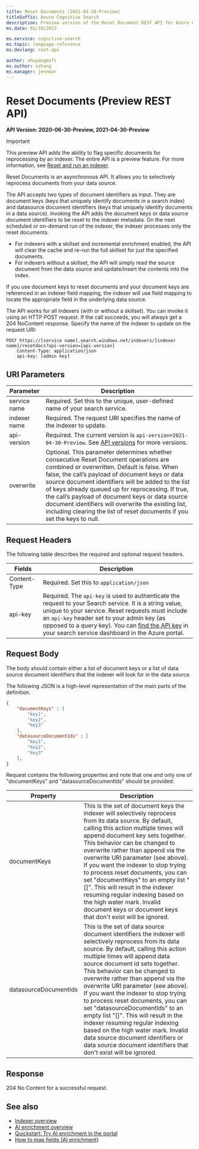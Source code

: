 ```yaml
---
title: Reset Documents (2021-04-30-Preview)
titleSuffix: Azure Cognitive Search
description: Preview version of the Reset Document REST API for Azure Cognitive Search.
ms.date: 01/10/2022

ms.service: cognitive-search
ms.topic: language-reference
ms.devlang: rest-api

author: shuyangmsft
ms.author: szhang
ms.manager: jennmar
---
```


# Reset Documents (Preview REST API)

**API Version: 2020-06-30-Preview, 2021-04-30-Preview**

> [!Important]
> This preview API adds the ability to flag specific documents for reprocessing by an indexer. The entire API is a preview feature. For more information, see [Reset and run an indexer](/azure/search/search-howto-run-reset-indexers). 

Reset Documents is an asynchronous API. It allows you to selectively reprocess documents from your data source. 

The API accepts two types of document identifiers as input. They are document keys (keys that uniquely identify documents in a search index) and datasource document identifiers (keys that uniquely identify documents in a data source). Invoking the API adds the document keys or data source document identifiers to be reset to the indexer metadata. On the next scheduled or on-demand run of the indexer, the indexer processes only the reset documents. 

* For indexers with a skillset and incremental enrichment enabled, the API will clear the cache and re-run the full skillset for just the specified documents.
* For indexers without a skillset, the API will simply read the source document from the data source and update/insert the contents into the index.

If you use document keys to reset documents and your document keys are referenced in an indexer field mapping, the indexer will use field mapping to locate the appropriate field in the underlying data source.

The API works for all indexers (with or without a skillset). You can invoke it using an HTTP POST request. If the call succeeds, you will always get a 204 NoContent response. Specify the name of the indexer to update on the request URI: 

```http
POST https://[service name].search.windows.net/indexers/[indexer name]/resetdocs?api-version=[api-version]
    Content-Type: application/json
    api-key: [admin key]  
``` 

## URI Parameters

| Parameter	  | Description  | 
|-------------|--------------|
| service name | Required. Set this to the unique, user-defined name of your search service. |
| indexer name  | Required. The request URI specifies the name of the indexer to update. |
| api-version | Required. The current version is `api-version=2021-04-30-Preview`. See [API versions](../search-service-api-versions.md) for more versions.|
| overwrite | Optional. This parameter determines whether consecutive Reset Document operations are combined or overwritten. Default is false. When false, the call’s payload of document keys or data source document identifiers will be added to the list of keys already queued up for reprocessing. If true, the call’s payload of document keys or data source document identifiers will overwrite the existing list, including clearing the list of reset documents if you set the keys to null.|

## Request Headers

The following table describes the required and optional request headers.  

|Fields              |Description      |  
|--------------------|-----------------|  
|Content-Type|Required. Set this to `application/json`|  
|api-key|Required. The `api-key` is used to authenticate the request to your Search service. It is a string value, unique to your service. Reset requests must include an `api-key` header set to your admin key (as opposed to a query key). You can [find the API key](/azure/search/search-security-api-keys#find-existing-keys) in your search service dashboard in the Azure portal.| 

## Request Body

The body should contain either a list of document keys or a list of data source document identifiers that the indexer will look for in the data source. 

The following JSON is a high-level representation of the main parts of the definition. 

```json
{
    "documentKeys" : [
        "key1",
        "key2",
        "key3"
    ],
    "datasourceDocumentIds" : [
        "key1",
        "key2",
        "key3"
    ],
}
```
 Request contains the following properties and note that one and only one of "documentKeys" and "datasourceDocumentIds" should be provided:
 
|Property|Description|  
|--------------|-----------------|
|documentKeys|This is the set of document keys the indexer will selectively reprocess from its data source. By default, calling this action multiple times will append document key sets together. This behavior can be changed to overwrite rather than append via the overwrite URI parameter (see above). If you want the indexer to stop trying to process reset documents, you can set "documentKeys" to an empty list "[]". This will result in the indexer resuming regular indexing based on the high water mark. Invalid document keys or document keys that don't exist will be ignored.|
|datasourceDocumentIds|This is the set of data source document identifiers the indexer will selectively reprocess from its data source. By default, calling this action multiple times will append data source document id sets together. This behavior can be changed to overwrite rather than append via the overwrite URI parameter (see above). If you want the indexer to stop trying to process reset documents, you can set "datasourceDocumentIds" to an empty list "[]". This will result in the indexer resuming regular indexing based on the high water mark. Invalid data source document identifiers or data source document identifiers that don't exist will be ignored.|

## Response  
204 No Content for a successful request.

## See also

+ [Indexer overview](/azure/search/search-indexer-overview)
+ [AI enrichment overview](/azure/search/cognitive-search-concept-intro)
+ [Quickstart: Try AI enrichment in the portal](/azure/search/cognitive-search-quickstart-blob)
+ [How to map fields (AI enrichment)](/azure/search/cognitive-search-output-field-mapping)
